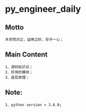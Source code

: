 # py_engineer_daily
## Motto
    夫学而识之，运用之妙，存乎一心；
## Main Content

    1、源码知识点；
    2、好用的模块；
    3、底层原理；
     
## Note:
    1、python version > 3.6.0;
